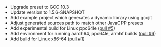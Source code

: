 
- Upgrade preset to GCC 10.3
- Update version to 1.5.6-SNAPSHOT
- Add example project which generates a dynamic library using gccjit
- Adjust generated sources path to match other JavaCPP presets
- Add experimental build for Linux ppc64le ([pull #5](https://github.com/bytedeco/gcc/pull/5))
- Add environment for running aarch64, ppc64le, armhf builds ([pull #6](https://github.com/bytedeco/gcc/pull/6))
- Add build for Linux x86-64 ([pull #1](https://github.com/bytedeco/gcc/pull/1))
